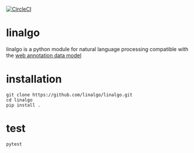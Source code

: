 [![CircleCI](https://circleci.com/gh/linalgo/linalgo.svg?style=shield&circle-token=ef87d896267f3200b095b04954eb8f382ccbd884)](https://circleci.com/gh/linalgo/linalgo)

# linalgo

linalgo is a python module for natural language processing compatible with the 
[web annotation data model](https://www.w3.org/TR/annotation-model/)

# installation 

```
git clone https://github.com/linalgo/linalgo.git
cd linalgo 
pip install .
```

# test

```
pytest
```